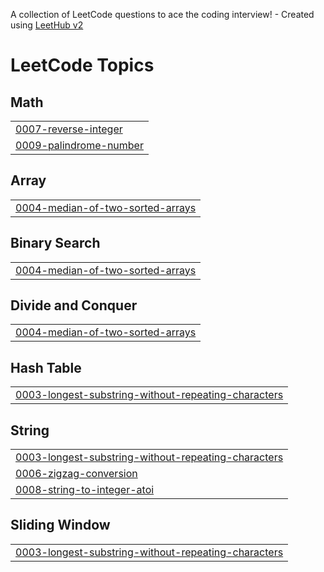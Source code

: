 A collection of LeetCode questions to ace the coding interview! - Created using [LeetHub v2](https://github.com/arunbhardwaj/LeetHub-2.0)
<!---LeetCode Topics Start-->
# LeetCode Topics
## Math
|  |
| ------- |
| [0007-reverse-integer](https://github.com/chrisCodes141/CodingChallenges/tree/master/0007-reverse-integer) |
| [0009-palindrome-number](https://github.com/chrisCodes141/CodingChallenges/tree/master/0009-palindrome-number) |
## Array
|  |
| ------- |
| [0004-median-of-two-sorted-arrays](https://github.com/chrisCodes141/CodingChallenges/tree/master/0004-median-of-two-sorted-arrays) |
## Binary Search
|  |
| ------- |
| [0004-median-of-two-sorted-arrays](https://github.com/chrisCodes141/CodingChallenges/tree/master/0004-median-of-two-sorted-arrays) |
## Divide and Conquer
|  |
| ------- |
| [0004-median-of-two-sorted-arrays](https://github.com/chrisCodes141/CodingChallenges/tree/master/0004-median-of-two-sorted-arrays) |
## Hash Table
|  |
| ------- |
| [0003-longest-substring-without-repeating-characters](https://github.com/chrisCodes141/CodingChallenges/tree/master/0003-longest-substring-without-repeating-characters) |
## String
|  |
| ------- |
| [0003-longest-substring-without-repeating-characters](https://github.com/chrisCodes141/CodingChallenges/tree/master/0003-longest-substring-without-repeating-characters) |
| [0006-zigzag-conversion](https://github.com/chrisCodes141/CodingChallenges/tree/master/0006-zigzag-conversion) |
| [0008-string-to-integer-atoi](https://github.com/chrisCodes141/CodingChallenges/tree/master/0008-string-to-integer-atoi) |
## Sliding Window
|  |
| ------- |
| [0003-longest-substring-without-repeating-characters](https://github.com/chrisCodes141/CodingChallenges/tree/master/0003-longest-substring-without-repeating-characters) |
<!---LeetCode Topics End-->